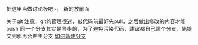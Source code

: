 把这里当做讨论板吧~， 新的放前面


关于git
注意，git的管理很迷，敲代码前最好先pull，之后做出修改的内容才能push
同一个分支其实是异步的，为了避免污染代码，建议都自己建个分支，先提交到那再合并主分支
[如何新建分支](https://blog.csdn.net/fulong0406/article/details/123333899?ops_request_misc=%257B%2522request%255Fid%2522%253A%2522166721410716782388066332%2522%252C%2522scm%2522%253A%252220140713.130102334..%2522%257D&request_id=166721410716782388066332&biz_id=0&utm_medium=distribute.pc_search_result.none-task-blog-2~all~top_click~default-1-123333899-null-null.142^v62^control,201^v3^control_1,213^v1^control&utm_term=git%20%E6%96%B0%E5%BB%BA%E5%88%86%E6%94%AF&spm=1018.2226.3001.4187)
